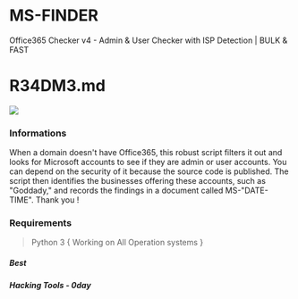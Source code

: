 # MS-FINDER
Office365 Checker v4 - Admin & User Checker with ISP Detection | BULK & FAST
 
# R34DM3.md

![](https://raw.githubusercontent.com/ta9ra9pa9/MS-FINDER/main/tag.png)

### Informations

When a domain doesn't have Office365, this robust script filters it out and looks for Microsoft accounts to see if they are admin or user accounts. You can depend on the security of it because the source code is published. The script then identifies the businesses offering these accounts, such as "Goddady," and records the findings in a document called MS-"DATE-TIME". Thank you !

### Requirements
> Python 3 { Working on All Operation systems }

##### Best
##### Hacking Tools - 0day
